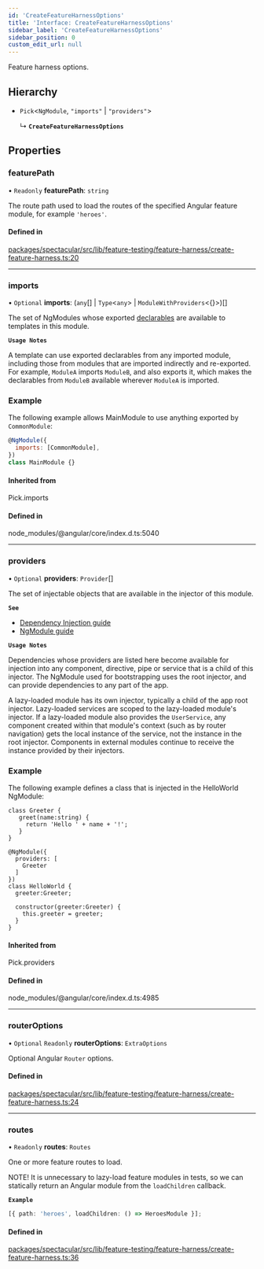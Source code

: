 ```yaml
---
id: 'CreateFeatureHarnessOptions'
title: 'Interface: CreateFeatureHarnessOptions'
sidebar_label: 'CreateFeatureHarnessOptions'
sidebar_position: 0
custom_edit_url: null
---
```


Feature harness options.

## Hierarchy

- `Pick`<`NgModule`, `"imports"` \| `"providers"`\>

  ↳ **`CreateFeatureHarnessOptions`**

## Properties

### featurePath

• `Readonly` **featurePath**: `string`

The route path used to load the routes of the specified Angular feature module,
for example `'heroes'`.

#### Defined in

[packages/spectacular/src/lib/feature-testing/feature-harness/create-feature-harness.ts:20](https://github.com/ngworker/ngworker/blob/cbd80c2/packages/spectacular/src/lib/feature-testing/feature-harness/create-feature-harness.ts#L20)

---

### imports

• `Optional` **imports**: (`any`[] \| `Type`<`any`\> \|
`ModuleWithProviders`<{}\>)[]

The set of NgModules whose exported
[declarables](https://v14.angular.io/guide/glossary#declarable) are available to
templates in this module.

**`Usage Notes`**

A template can use exported declarables from any imported module, including
those from modules that are imported indirectly and re-exported. For example,
`ModuleA` imports `ModuleB`, and also exports it, which makes the declarables
from `ModuleB` available wherever `ModuleA` is imported.

### Example

The following example allows MainModule to use anything exported by
`CommonModule`:

```javascript
@NgModule({
  imports: [CommonModule],
})
class MainModule {}
```

#### Inherited from

Pick.imports

#### Defined in

node_modules/@angular/core/index.d.ts:5040

---

### providers

• `Optional` **providers**: `Provider`[]

The set of injectable objects that are available in the injector of this module.

**`See`**

- [Dependency Injection guide](https://v14.angular.io/guide/dependency-injection)
- [NgModule guide](https://v14.angular.io/guide/providers)

**`Usage Notes`**

Dependencies whose providers are listed here become available for injection into
any component, directive, pipe or service that is a child of this injector. The
NgModule used for bootstrapping uses the root injector, and can provide
dependencies to any part of the app.

A lazy-loaded module has its own injector, typically a child of the app root
injector. Lazy-loaded services are scoped to the lazy-loaded module's injector.
If a lazy-loaded module also provides the `UserService`, any component created
within that module's context (such as by router navigation) gets the local
instance of the service, not the instance in the root injector. Components in
external modules continue to receive the instance provided by their injectors.

### Example

The following example defines a class that is injected in the HelloWorld
NgModule:

```
class Greeter {
   greet(name:string) {
     return 'Hello ' + name + '!';
   }
}

@NgModule({
  providers: [
    Greeter
  ]
})
class HelloWorld {
  greeter:Greeter;

  constructor(greeter:Greeter) {
    this.greeter = greeter;
  }
}
```

#### Inherited from

Pick.providers

#### Defined in

node_modules/@angular/core/index.d.ts:4985

---

### routerOptions

• `Optional` `Readonly` **routerOptions**: `ExtraOptions`

Optional Angular `Router` options.

#### Defined in

[packages/spectacular/src/lib/feature-testing/feature-harness/create-feature-harness.ts:24](https://github.com/ngworker/ngworker/blob/cbd80c2/packages/spectacular/src/lib/feature-testing/feature-harness/create-feature-harness.ts#L24)

---

### routes

• `Readonly` **routes**: `Routes`

One or more feature routes to load.

NOTE! It is unnecessary to lazy-load feature modules in tests, so we can
statically return an Angular module from the `loadChildren` callback.

**`Example`**

```typescript
[{ path: 'heroes', loadChildren: () => HeroesModule }];
```

#### Defined in

[packages/spectacular/src/lib/feature-testing/feature-harness/create-feature-harness.ts:36](https://github.com/ngworker/ngworker/blob/cbd80c2/packages/spectacular/src/lib/feature-testing/feature-harness/create-feature-harness.ts#L36)

